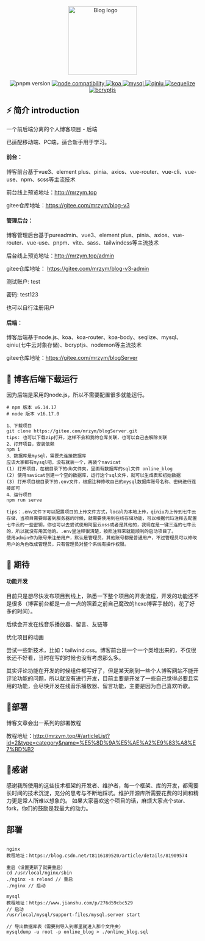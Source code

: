 <p align="center">
  <a href="http://39.108.51.116/#/login" target="_blank" rel="noopener noreferrer">
    <img width="180" src="https://img.shields.io/badge/%E5%B0%8F%E5%BC%A0%E7%9A%84%E5%8D%9A%E5%AE%A2%E5%90%8E%E7%AB%AF-v1.0.0-important" alt="Blog logo">
  </a>
</p>



<p align="center">
  <img src="https://img.shields.io/badge/npm-v6.14.17-blue" alt="pnpm version">
  <a href="https://nodejs.org/en/about/releases/">
    <img src="https://img.shields.io/badge/node-v16.17.0-green" alt="node compatibility">
  </a>
  <a href="https://koa.bootcss.com/#">
    <img src="https://img.shields.io/badge/koa-v%5E2.7.0-blue" alt="koa">
  </a>
  <a href="https://github.com/brianmario/mysql2">
    <img src="https://img.shields.io/badge/mysql2-v%5E3.1.2-ff69b4" alt="mysql">
  </a>
  <a href="https://www.qiniu.com/">
    <img src="https://img.shields.io/badge/qiniu-v%5E7.8.0-blue" alt="qiniu">
  </a>
  <a href="https://www.sequelize.cn/">
    <img src="https://img.shields.io/badge/sequelize-v%5E6.29.0-orange" alt="sequelize">
  </a>
  <a href="https://www.npmjs.com/package/bcryptjs">
    <img src="https://img.shields.io/badge/bcryptjs-v%5E2.4.3-brightgreen" alt="bcryptjs">
  </a>
</p>





## ⚡ 简介 introduction

一个前后端分离的个人博客项目 - 后端

已适配移动端、PC端，适合新手用于学习。

#### 前台：

博客前台基于vue3、element plus、pinia、axios、vue-router、vue-cli、vue-use、npm、scss等主流技术

前台线上预览地址：http://mrzym.top

gitee仓库地址：https://gitee.com/mrzym/blog-v3

#### 管理后台：

博客管理后台基于pureadmin、vue3、element plus、pinia、axios、vue-router、vue-use、pnpm、vite、sass、tailwindcss等主流技术

后台线上预览地址：http://mrzym.top/admin

gitee仓库地址： https://gitee.com/mrzym/blog-v3-admin

测试账户: test

密码: test123

也可以自行注册用户

#### 后端：

博客后端基于node.js、koa、koa-router、koa-body、seqlize、mysql、qiniu(七牛云对象存储)、bcryptjs、nodemon等主流技术

gitee仓库地址：https://gitee.com/mrzym/blogServer

## 🚀 博客后端下载运行

因为后端是采用的node.js，所以不需要配置很多就能运行。

```git
# npm 版本 v6.14.17
# node 版本 v16.17.0

1、下载项目
git clone https://gitee.com/mrzym/blogServer.git
tips: 也可以下载zip打开，这样不会和我的仓库关联，也可以自己去解除关联
2、打开项目，安装依赖
npm i
3、数据库是mysql，需要先连接数据库
应该大家都有mysql吧，没有就装一个，再装个navicat
(1) 打开项目，在根目录下的db文件夹，里面有数据库的sql文件 online_blog
(2) 使用navicat创建一个空的数据库，运行这个sql文件，就可以生成表和初始数据
(3) 打开项目根目录下的.env文件，根据注释修改自己的mysql数据库账号名称、密码进行连接即可
4、运行项目 
npm run serve 

tips：.env文件下可以配置项目的上传文件方式，local为本地上传，qiniu为上传到七牛云存储，当项目需要部署到服务器的时候，就需要使用到在线存储功能，可以根据代码注释去配置七牛云的一些密钥，你也可以去尝试使用阿里云oss或者是其他的，我现在是一键三连的七牛云的，所以就没有用其他的。.env里注释很清楚，按照注释来就能顺利的启动项目了。
使用admin作为账号来注册用户，默认是管理员，其他账号都是普通用户，不过管理员可以修改用户的角色改成管理员，只有管理员对整个系统有操作权限。
```

## 🛫 期待

#### 功能开发

目前只是想尽快发布项目到线上，熟悉一下整个项目的开发流程，开发的功能还不是很多（博客前台都是一点一点的照着之前自己魔改的hexo博客手敲的，花了好多的时间）。

后续会开发在线音乐播放器、留言、友链等

优化项目的动画

尝试一些新技术，比如：tailwind.css。博客前台是一个一个类堆出来的，不仅很长还不好看，当时在写的时候也没有考虑那么多。

其实评论功能在开发的时候组件都写好了，但是某天刷到一些个人博客网站不能开评论功能的问题，所以就没有进行开发，目前主要是开发了一些自己觉得必要且实用的功能，会尽快开发在线音乐播放器、留言功能，主要是因为自己喜欢听歌。

## 🌈部署

博客文章会出一系列的部署教程

教程地址：http://mrzym.top/#/articleList?id=2&type=category&name=%E5%8D%9A%E5%AE%A2%E9%83%A8%E7%BD%B2

## 🥰感谢

感谢我所使用的这些技术框架的开发者、维护者，每一个框架、库的开发，都需要长时间的技术沉淀，充分的思考与不断地踩坑。维护开源库所需要花费的时间和精力更是常人所难以想象的。
如果大家喜欢这个项目的话，麻烦大家点个star、fork，你们的鼓励是我最大的动力。


## 部署

```nginx

nginx 
教程地址：https://blog.csdn.net/t8116189520/article/details/81909574

重启（设置更新了就要重启）
cd /usr/local/nginx/sbin
./nginx -s reload // 重启
./nginx // 启动

mysql 
教程地址：https://www.jianshu.com/p/276d59cbc529
// 启动
/usr/local/mysql/support-files/mysql.server start

// 导出数据库表（需要到导入到哪里就进入那个文件夹）
mysqldump -u root -p online_blog > ./online_blog.sql

```

